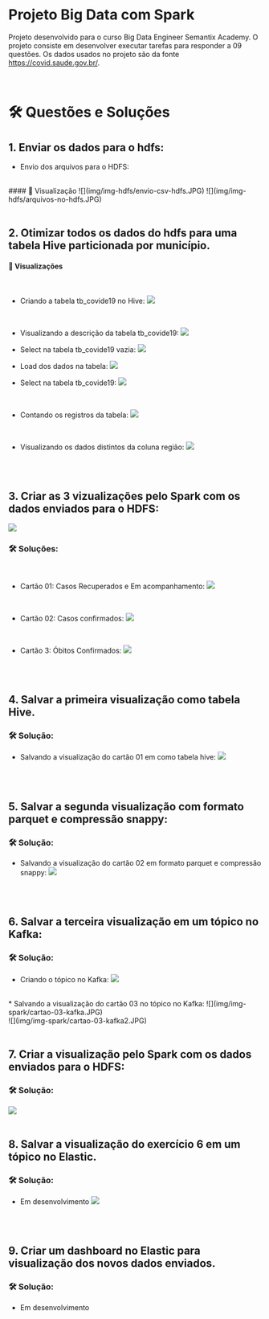 # Projeto Big Data com Spark

Projeto desenvolvido para o curso Big Data Engineer Semantix Academy. O projeto consiste em desenvolver executar tarefas para responder a 09 questões. Os dados usados no projeto são da fonte https://covid.saude.gov.br/. 
 </br>

</br>

# 🛠️ Questões e Soluções

## 1. Enviar os dados para o hdfs:

* Envio dos arquivos para o HDFS:
</br>
#### 📌 Visualização
![](img/img-hdfs/envio-csv-hdfs.JPG)
![](img/img-hdfs/arquivos-no-hdfs.JPG)
</br>
</br>

## 2. Otimizar todos os dados do hdfs para uma tabela Hive particionada por município.

#### 📌 Visualizações
</br>

* Criando a tabela tb_covide19 no Hive:
![](img/img-hive/criando_tab_hive.JPG)
</br>

* Visualizando a descrição da tabela tb_covide19:
![](img/img-hive/desc_tabela_hive.JPG)

* Select na tabela tb_covide19 vazia:
![](img/img-hive/select_tb_vazia.JPG)

* Load dos dados na tabela:
![](img/img-hive/load-tab-hive.JPG)

* Select na tabela tb_covide19:
![](img/img-hive/select_tb_com_dados.JPG)
</br>

* Contando os registros da tabela:
![](img/img-hive/select_qtd_reg_tb.JPG)
</br>

* Visualizando os dados distintos da coluna região:
![](img/img-hive/select_regiao.JPG)
</br>
</br>

## 3. Criar as 3 vizualizações pelo Spark com os dados enviados para o HDFS:

![](img/img-div/carta.JPG)

### 🛠️ Soluções:
</br>

* Cartão 01: Casos Recuperados e Em acompanhamento:
![](img/img-spark/cartao-01.JPG)
</br>

* Cartão 02: Casos confirmados:
![](img/img-spark/cartao-02.JPG)
</br>

* Cartão 3: Óbitos Confirmados:
![](img/img-spark/cartao-03.JPG)
</br>
</br>

## 4. Salvar a primeira visualização como tabela Hive.

### 🛠️ Solução:

* Salvando a visualização do cartão 01 em como tabela hive:
![](img/img-spark/cartao-01-pHive.JPG)
</br>
</br>

## 5. Salvar a segunda visualização com formato parquet e compressão snappy:


### 🛠️ Solução:

* Salvando a visualização do cartão 02 em formato parquet e compressão snappy:
![](img/img-spark/cartao-02-pParquetSnap.JPG)
</br>
</br>

## 6. Salvar a terceira visualização em um tópico no Kafka:

### 🛠️ Solução:

* Criando o tópico no Kafka:
![](img/img-kafka/topic_criado.JPG)
</br>
* Salvando a visualização do cartão 03 no tópico no Kafka:
![](img/img-spark/cartao-03-kafka.JPG)
</br>
![](img/img-spark/cartao-03-kafka2.JPG)
</br>
</br>

## 7. Criar a visualização pelo Spark com os dados enviados para o HDFS:

### 🛠️ Solução:

![](img/img-spark/cartao-full.JPG)
</br>
</br>

## 8. Salvar a visualização do exercício 6 em um tópico no Elastic.

### 🛠️ Solução:
* Em desenvolvimento
![](img/)
</br>
</br>

## 9. Criar um dashboard no Elastic para visualização dos novos dados enviados.

### 🛠️ Solução:
* Em desenvolvimento